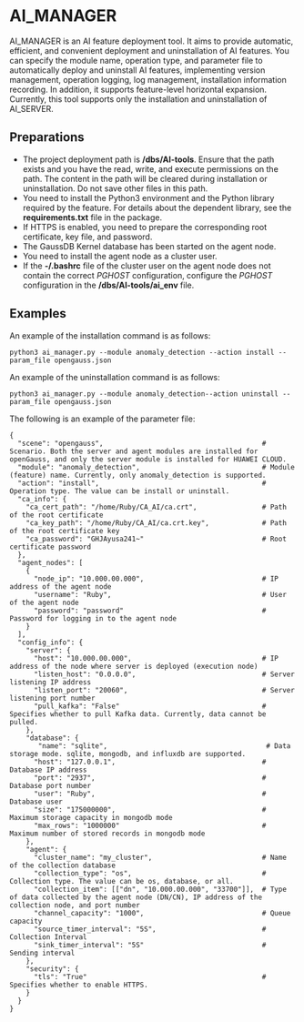 # AI\_MANAGER<a name="EN-US_TOPIC_0000001153209055"></a>

AI\_MANAGER is an AI feature deployment tool. It aims to provide automatic, efficient, and convenient deployment and uninstallation of AI features. You can specify the module name, operation type, and parameter file to automatically deploy and uninstall AI features, implementing version management, operation logging, log management, installation information recording. In addition, it supports feature-level horizontal expansion. Currently, this tool supports only the installation and uninstallation of AI\_SERVER.

## Preparations<a name="section1364662210548"></a>

-   The project deployment path is  **/dbs/AI-tools**. Ensure that the path exists and you have the read, write, and execute permissions on the path. The content in the path will be cleared during installation or uninstallation. Do not save other files in this path.
-   You need to install the Python3 environment and the Python library required by the feature. For details about the dependent library, see the  **requirements.txt**  file in the package.
-   If HTTPS is enabled, you need to prepare the corresponding root certificate, key file, and password.
-   The GaussDB Kernel database has been started on the agent node.
-   You need to install the agent node as a cluster user.
-   If the  **-/.bashrc**  file of the cluster user on the agent node does not contain the correct  _PGHOST_  configuration, configure the  _PGHOST_  configuration in the  **/dbs/AI-tools/ai\_env**  file.

## Examples<a name="section17609145765414"></a>

An example of the installation command is as follows:

```
python3 ai_manager.py --module anomaly_detection --action install --param_file opengauss.json
```

An example of the uninstallation command is as follows:

```
python3 ai_manager.py --module anomaly_detection--action uninstall --param_file opengauss.json
```

The following is an example of the parameter file:

```
{
  "scene": "opengauss",                                       # Scenario. Both the server and agent modules are installed for openGauss, and only the server module is installed for HUAWEI CLOUD.
  "module": "anomaly_detection",                              # Module (feature) name. Currently, only anomaly_detection is supported.
  "action": "install",                                        # Operation type. The value can be install or uninstall.
  "ca_info": {
    "ca_cert_path": "/home/Ruby/CA_AI/ca.crt",                # Path of the root certificate
    "ca_key_path": "/home/Ruby/CA_AI/ca.crt.key",             # Path of the root certificate key
    "ca_password": "GHJAyusa241~"                             # Root certificate password
  },
  "agent_nodes": [
    {
      "node_ip": "10.000.00.000",                             # IP address of the agent node
      "username": "Ruby",                                     # User of the agent node
      "password": "password"                                  # Password for logging in to the agent node
    }
  ],
  "config_info": {
    "server": {
      "host": "10.000.00.000",                                # IP address of the node where server is deployed (execution node)
      "listen_host": "0.0.0.0",                               # Server listening IP address
      "listen_port": "20060",                                 # Server listening port number
      "pull_kafka": "False"                                   # Specifies whether to pull Kafka data. Currently, data cannot be pulled.
    },
    "database": {
       "name": "sqlite",                                       # Data storage mode. sqlite, mongodb, and influxdb are supported.
      "host": "127.0.0.1",                                    # Database IP address
      "port": "2937",                                         # Database port number
      "user": "Ruby",                                         # Database user
      "size": "175000000",                                    # Maximum storage capacity in mongodb mode
      "max_rows": "1000000"                                   # Maximum number of stored records in mongodb mode
    },
    "agent": {
      "cluster_name": "my_cluster",                           # Name of the collection database
      "collection_type": "os",                                # Collection type. The value can be os, database, or all.
      "collection_item": [["dn", "10.000.00.000", "33700"]],  # Type of data collected by the agent node (DN/CN), IP address of the collection node, and port number
      "channel_capacity": "1000",                             # Queue capacity
      "source_timer_interval": "5S",                          # Collection Interval
      "sink_timer_interval": "5S"                             # Sending interval
    },
    "security": {
      "tls": "True"                                           # Specifies whether to enable HTTPS.
    }
  }
}
```

